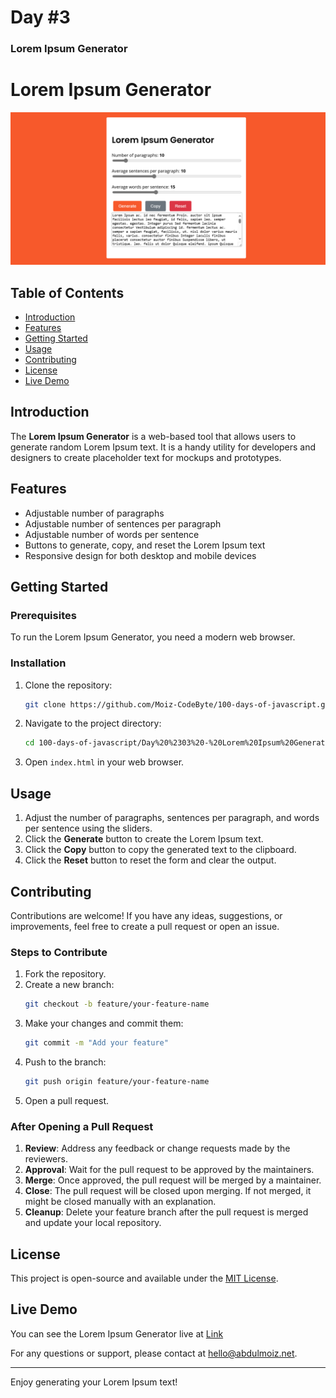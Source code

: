 # Day #3

### Lorem Ipsum Generator

# Lorem Ipsum Generator

![Lorem Ipsum Generator](screenshot.png)

## Table of Contents
- [Introduction](#introduction)
- [Features](#features)
- [Getting Started](#getting-started)
- [Usage](#usage)
- [Contributing](#contributing)
- [License](#license)
- [Live Demo](#live-demo)

## Introduction
The **Lorem Ipsum Generator** is a web-based tool that allows users to generate random Lorem Ipsum text. It is a handy utility for developers and designers to create placeholder text for mockups and prototypes.

## Features
- Adjustable number of paragraphs
- Adjustable number of sentences per paragraph
- Adjustable number of words per sentence
- Buttons to generate, copy, and reset the Lorem Ipsum text
- Responsive design for both desktop and mobile devices

## Getting Started
### Prerequisites
To run the Lorem Ipsum Generator, you need a modern web browser.

### Installation
1. Clone the repository:
   ```bash
   git clone https://github.com/Moiz-CodeByte/100-days-of-javascript.git
   ```
2. Navigate to the project directory:
   ```bash
   cd 100-days-of-javascript/Day%20%2303%20-%20Lorem%20Ipsum%20Generator
   ```
3. Open `index.html` in your web browser.

## Usage
1. Adjust the number of paragraphs, sentences per paragraph, and words per sentence using the sliders.
2. Click the **Generate** button to create the Lorem Ipsum text.
3. Click the **Copy** button to copy the generated text to the clipboard.
4. Click the **Reset** button to reset the form and clear the output.

## Contributing
Contributions are welcome! If you have any ideas, suggestions, or improvements, feel free to create a pull request or open an issue.

### Steps to Contribute
1. Fork the repository.
2. Create a new branch:
   ```bash
   git checkout -b feature/your-feature-name
   ```
3. Make your changes and commit them:
   ```bash
   git commit -m "Add your feature"
   ```
4. Push to the branch:
   ```bash
   git push origin feature/your-feature-name
   ```
5. Open a pull request.

### After Opening a Pull Request
1. **Review**: Address any feedback or change requests made by the reviewers.
2. **Approval**: Wait for the pull request to be approved by the maintainers.
3. **Merge**: Once approved, the pull request will be merged by a maintainer.
4. **Close**: The pull request will be closed upon merging. If not merged, it might be closed manually with an explanation.
5. **Cleanup**: Delete your feature branch after the pull request is merged and update your local repository.

## License
This project is open-source and available under the [MIT License](LICENSE).

## Live Demo
You can see the Lorem Ipsum Generator live at [Link](https://moiz-codebyte.github.io/100-days-of-javascript/Day%20%2303%20-%20Lorem%20Ipsum%20Generator/)

For any questions or support, please contact at [hello@abdulmoiz.net](mailto:hello@abdulmoiz.net).

---

Enjoy generating your Lorem Ipsum text!

